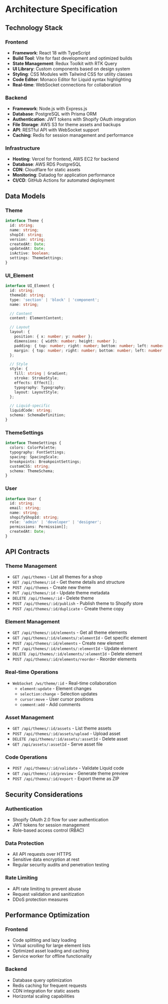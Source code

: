 # Architecture Specification

## Technology Stack

### Frontend
- **Framework**: React 18 with TypeScript
- **Build Tool**: Vite for fast development and optimized builds
- **State Management**: Redux Toolkit with RTK Query
- **UI Library**: Custom components based on design system
- **Styling**: CSS Modules with Tailwind CSS for utility classes
- **Code Editor**: Monaco Editor for Liquid syntax highlighting
- **Real-time**: WebSocket connections for collaboration

### Backend
- **Framework**: Node.js with Express.js
- **Database**: PostgreSQL with Prisma ORM
- **Authentication**: JWT tokens with Shopify OAuth integration
- **File Storage**: AWS S3 for theme assets and backups
- **API**: RESTful API with WebSocket support
- **Caching**: Redis for session management and performance

### Infrastructure
- **Hosting**: Vercel for frontend, AWS EC2 for backend
- **Database**: AWS RDS PostgreSQL
- **CDN**: Cloudflare for static assets
- **Monitoring**: Datadog for application performance
- **CI/CD**: GitHub Actions for automated deployment

## Data Models

### Theme
```typescript
interface Theme {
  id: string;
  name: string;
  shopId: string;
  version: string;
  createdAt: Date;
  updatedAt: Date;
  isActive: boolean;
  settings: ThemeSettings;
}
```

### UI_Element
```typescript
interface UI_Element {
  id: string;
  themeId: string;
  type: 'section' | 'block' | 'component';
  name: string;

  // Content
  content: ElementContent;

  // Layout
  layout: {
    position: { x: number; y: number };
    dimensions: { width: number; height: number };
    padding: { top: number; right: number; bottom: number; left: number };
    margin: { top: number; right: number; bottom: number; left: number };
  };

  // Style
  style: {
    fill: string | Gradient;
    stroke: StrokeStyle;
    effects: Effect[];
    typography: Typography;
    layout: LayoutStyle;
  };

  // Liquid-specific
  liquidCode: string;
  schema: SchemaDefinition;
}
```

### ThemeSettings
```typescript
interface ThemeSettings {
  colors: ColorPalette;
  typography: FontSettings;
  spacing: SpacingScale;
  breakpoints: BreakpointSettings;
  customCSS: string;
  schema: ThemeSchema;
}
```

### User
```typescript
interface User {
  id: string;
  email: string;
  name: string;
  shopifyShopId: string;
  role: 'admin' | 'developer' | 'designer';
  permissions: Permission[];
  createdAt: Date;
}
```

## API Contracts

### Theme Management
- `GET /api/themes` - List all themes for a shop
- `GET /api/themes/:id` - Get theme details and structure
- `POST /api/themes` - Create new theme
- `PUT /api/themes/:id` - Update theme metadata
- `DELETE /api/themes/:id` - Delete theme
- `POST /api/themes/:id/publish` - Publish theme to Shopify store
- `POST /api/themes/:id/duplicate` - Create theme copy

### Element Management
- `GET /api/themes/:id/elements` - Get all theme elements
- `GET /api/themes/:id/elements/:elementId` - Get specific element
- `POST /api/themes/:id/elements` - Create new element
- `PUT /api/themes/:id/elements/:elementId` - Update element
- `DELETE /api/themes/:id/elements/:elementId` - Delete element
- `POST /api/themes/:id/elements/reorder` - Reorder elements

### Real-time Operations
- `WebSocket /ws/theme/:id` - Real-time collaboration
  - `element:update` - Element changes
  - `selection:change` - Selection updates
  - `cursor:move` - User cursor positions
  - `comment:add` - Add comments

### Asset Management
- `GET /api/themes/:id/assets` - List theme assets
- `POST /api/themes/:id/assets/upload` - Upload asset
- `DELETE /api/themes/:id/assets/:assetId` - Delete asset
- `GET /api/assets/:assetId` - Serve asset file

### Code Operations
- `POST /api/themes/:id/validate` - Validate Liquid code
- `GET /api/themes/:id/preview` - Generate theme preview
- `POST /api/themes/:id/export` - Export theme as ZIP

## Security Considerations

### Authentication
- Shopify OAuth 2.0 flow for user authentication
- JWT tokens for session management
- Role-based access control (RBAC)

### Data Protection
- All API requests over HTTPS
- Sensitive data encryption at rest
- Regular security audits and penetration testing

### Rate Limiting
- API rate limiting to prevent abuse
- Request validation and sanitization
- DDoS protection measures

## Performance Optimization

### Frontend
- Code splitting and lazy loading
- Virtual scrolling for large element lists
- Optimized asset loading and caching
- Service worker for offline functionality

### Backend
- Database query optimization
- Redis caching for frequent requests
- CDN integration for static assets
- Horizontal scaling capabilities